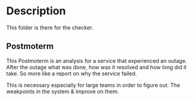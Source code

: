 # Description

This folder is there for the checker.

## Postmoterm

This Postmoterm is an analysis for a service that experienced an outage.
After the outage what was done, how was it resolved and how long did it take.
So more like a report on why the service failed.

This is necessary especially for large teams in order to figure out.
The weakpoints in the system & improve on them.
